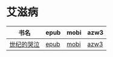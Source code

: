 # 艾滋病

| 书名 | epub | mobi | azw3 |
| --- | --- | --- | --- |
| [世纪的哭泣](http://ct.dalanmei.com/f/31084289-572117508-6ec3c9) | [epub](http://ct.dalanmei.com/f/31084289-572117508-6ec3c9) | [mobi](http://ct.dalanmei.com/f/31084289-571652461-98856d) | [azw3](http://ct.dalanmei.com/f/31084289-572179961-e41950) |
